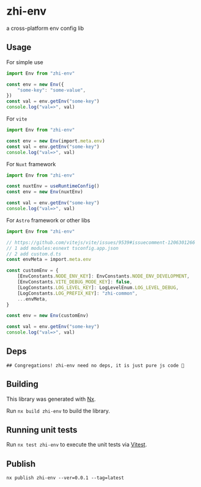 # zhi-env

a cross-platform env config lib

## Usage

For simple use

```ts
import Env from "zhi-env"

const env = new Env({
    "some-key": "some-value",
})
const val = env.getEnv("some-key")
console.log("val=>", val)
```

For `vite`

```ts
import Env from "zhi-env"

const env = new Env(import.meta.env)
const val = env.getEnv("some-key")
console.log("val=>", val)
```

For `Nuxt` framework

```ts
import Env from "zhi-env"

const nuxtEnv = useRuntimeConfig()
const env = new Env(nuxtEnv)

const val = env.getEnv("some-key")
console.log("val=>", val)
```

For `Astro` framework or other libs

```ts
import Env from "zhi-env"

// https://github.com/vitejs/vite/issues/9539#issuecomment-1206301266
// 1 add modules:esnext tsconfig.app.json
// 2 add custom.d.ts
const envMeta = import.meta.env

const customEnv = {
    [EnvConstants.NODE_ENV_KEY]: EnvConstants.NODE_ENV_DEVELOPMENT,
    [EnvConstants.VITE_DEBUG_MODE_KEY]: false,
    [LogConstants.LOG_LEVEL_KEY]: LogLevelEnum.LOG_LEVEL_DEBUG,
    [LogConstants.LOG_PREFIX_KEY]: "zhi-common",
    ...envMeta,
}

const env = new Env(customEnv)

const val = env.getEnv("some-key")
console.log("val=>", val)
```

## Deps

```
## Congregations! zhi-env need no deps, it is just pure js code 🎉
```

## Building

This library was generated with [Nx](https://nx.dev).

Run `nx build zhi-env` to build the library.

## Running unit tests

Run `nx test zhi-env` to execute the unit tests via [Vitest](https://vitest.dev).

## Publish

```
nx publish zhi-env --ver=0.0.1 --tag=latest
```
